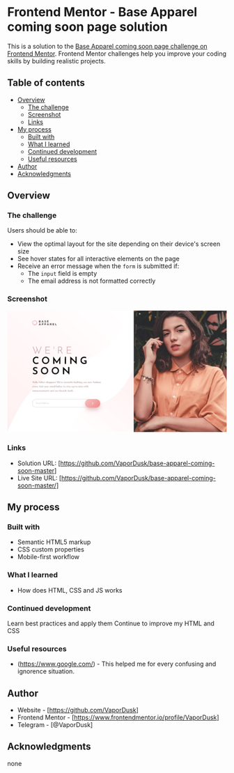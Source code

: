 # Frontend Mentor - Base Apparel coming soon page solution

This is a solution to the [Base Apparel coming soon page challenge on Frontend Mentor](https://www.frontendmentor.io/challenges/base-apparel-coming-soon-page-5d46b47f8db8a7063f9331a0). Frontend Mentor challenges help you improve your coding skills by building realistic projects. 

## Table of contents

- [Overview](#overview)
  - [The challenge](#the-challenge)
  - [Screenshot](#screenshot)
  - [Links](#links)
- [My process](#my-process)
  - [Built with](#built-with)
  - [What I learned](#what-i-learned)
  - [Continued development](#continued-development)
  - [Useful resources](#useful-resources)
- [Author](#author)
- [Acknowledgments](#acknowledgments)

## Overview

### The challenge

Users should be able to:

- View the optimal layout for the site depending on their device's screen size
- See hover states for all interactive elements on the page
- Receive an error message when the `form` is submitted if:
  - The `input` field is empty
  - The email address is not formatted correctly

### Screenshot

![](./screenshot.jpeg)

### Links

- Solution URL: [https://github.com/VaporDusk/base-apparel-coming-soon-master]
- Live Site URL: [https://github.com/VaporDusk/base-apparel-coming-soon-master/]

## My process

### Built with

- Semantic HTML5 markup
- CSS custom properties
- Mobile-first workflow

### What I learned

- How does HTML, CSS and JS works

### Continued development

Learn best practices and apply them
Continue to improve my HTML and CSS

### Useful resources

- (https://www.google.com/) - This helped me for every confusing and ignorence situation.

## Author

- Website - [https://github.com/VaporDusk]
- Frontend Mentor - [https://www.frontendmentor.io/profile/VaporDusk]
- Telegram - [@VaporDusk]

## Acknowledgments

none
